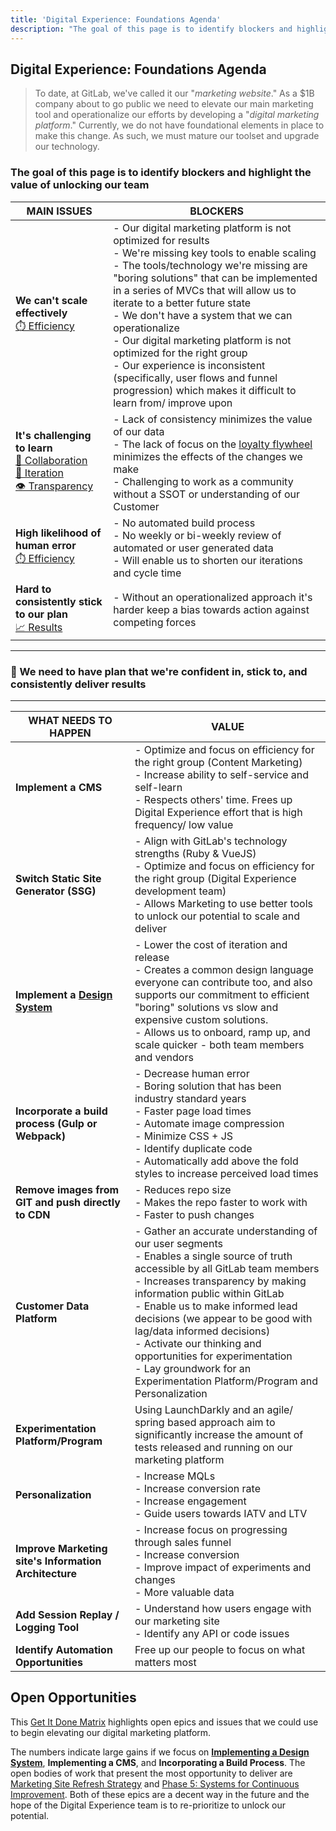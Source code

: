 ```yaml
---
title: 'Digital Experience: Foundations Agenda'
description: "The goal of this page is to identify blockers and highlight the value of unlocking our team."
---
```


## Digital Experience: Foundations Agenda

> To date, at GitLab, we've called it our "_marketing website_." As a $1B company about to go public we need to elevate our main marketing tool and operationalize our efforts by developing a "_digital marketing platform_." Currently, we do not have foundational elements in place to make this change. As such, we must mature our toolset and upgrade our technology.

### The goal of this page is to identify blockers and highlight the value of unlocking our team

| MAIN ISSUES | BLOCKERS |
| ----------- | -------- |
| **We can't scale effectively**<br>[⏱️ Efficiency](/handbook/values/#efficiency) | - Our digital marketing platform is not optimized for results<br>- We're missing key tools to enable scaling<br>- The tools/technology we're missing are "boring solutions" that can be implemented in a series of MVCs that will allow us to iterate to a better future state<br>- We don't have a system that we can operationalize<br>- Our digital marketing platform is not optimized for the right group<br>- Our experience is inconsistent (specifically, user flows and funnel progression) which makes it difficult to learn from/ improve upon |
| **It's challenging to learn**<br>[🤝 Collaboration](/handbook/values/#collaboration)<br>[👣 Iteration](/handbook/values/#iteration)<br>[👁️ Transparency](/handbook/values/#transparency) | - Lack of consistency minimizes the value of our data<br>- The lack of focus on the [loyalty flywheel](https://solutions.trustradius.com/wp-content/uploads/hubspot-flywheel-inbound-method-lifecycles-1024x1024.png) minimizes the effects of the changes we make<br>- Challenging to work as a community without a SSOT or understanding of our Customer |
| **High likelihood of human error**<br>[⏱️ Efficiency](/handbook/values/#efficiency) | - No automated build process<br>- No weekly or bi-weekly review of automated or user generated data<br>- Will enable us to shorten our iterations and cycle time |
| **Hard to consistently stick to our plan**<br>[📈 Results](/handbook/values/#results) | - Without an operationalized approach it's harder keep a bias towards action against competing forces |

---

### 🎯 We need to have plan that we're confident in, stick to, and consistently deliver results

---

| WHAT NEEDS TO HAPPEN | VALUE |
| -------------------- | ----- |
| **Implement a CMS** | - Optimize and focus on efficiency for the right group (Content Marketing)<br>- Increase ability to self-service and self-learn<br>- Respects others' time. Frees up Digital Experience effort that is high frequency/ low value |
| **Switch Static Site Generator (SSG)** | - Align with GitLab's technology strengths (Ruby & VueJS)<br>- Optimize and focus on efficiency for the right group (Digital Experience development team)<br>- Allows Marketing to use better tools to unlock our potential to scale and deliver |
| **Implement a [Design System](https://gitlab.com/gitlab-com/marketing/inbound-marketing/slippers-ui)** | - Lower the cost of iteration and release<br>- Creates a common design language everyone can contribute too, and also supports our commitment to efficient "boring" solutions vs slow and expensive custom solutions.<br>- Allows us to onboard, ramp up, and scale quicker - both team members and vendors |
| **Incorporate a build process (Gulp or Webpack)** | - Decrease human error<br>- Boring solution that has been industry standard years<br>- Faster page load times<br>- Automate image compression<br>- Minimize CSS + JS<br>- Identify duplicate code<br>- Automatically add above the fold styles to increase perceived load times |
| **Remove images from GIT and push directly to CDN** | - Reduces repo size<br>- Makes the repo faster to work with<br>- Faster to push changes |
| **Customer Data Platform** | - Gather an accurate understanding of our user segments<br>- Enables a single source of truth accessible by all GitLab team members<br>- Increases transparency by making information public within GitLab<br>- Enable us to make informed lead decisions (we appear to be good with lag/data informed decisions)<br>- Activate our thinking and opportunities for experimentation<br>- Lay groundwork for an Experimentation Platform/Program and Personalization |
| **Experimentation Platform/Program** | Using LaunchDarkly and an agile/ spring based approach aim to significantly increase the amount of tests released and running on our marketing platform |
| **Personalization** | - Increase MQLs<br>- Increase conversion rate<br>- Increase engagement<br>- Guide users towards IATV and LTV |
| **Improve Marketing site's Information Architecture** | - Increase focus on progressing through sales funnel<br>- Increase conversion<br>- Improve impact of experiments and changes<br>- More valuable data |
| **Add Session Replay / Logging Tool** | - Understand how users engage with our marketing site<br>- Identify any API or code issues |
| **Identify Automation Opportunities** | Free up our people to focus on what matters most |

## Open Opportunities

This [Get It Done Matrix](https://docs.google.com/spreadsheets/d/1G809pSClwbGCMaEJdzz_MHykVBOlPV3XYFi-IhU02Oo/edit#gid=0) highlights open epics and issues that we could use to begin elevating our digital marketing platform.

The numbers indicate large gains if we focus on [**Implementing a Design System**](https://gitlab.com/gitlab-com/marketing/inbound-marketing/slippers-ui), **Implementing a CMS**, and **Incorporating a Build Process**. The open bodies of work that present the most opportunity to deliver are [Marketing Site Refresh Strategy](https://gitlab.com/groups/gitlab-com/marketing/growth-marketing/-/epics/32#note_384150218) and [Phase 5: Systems for Continuous Improvement](https://gitlab.com/groups/gitlab-com/marketing/growth-marketing/-/epics/55#note_381002507). Both of these epics are a decent way in the future and the hope of the Digital Experience team is to re-prioritize to unlock our potential.
